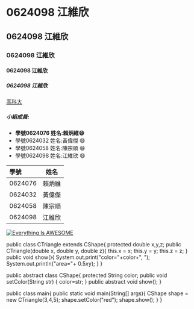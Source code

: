 # 0624098 江維欣

## 0624098 江維欣

### 0624098 江維欣

#### 0624098 江維欣

##### 0624098 江維欣

[高科大](https://www.nkust.edu.tw/index.php)

##### 小組成員:
* **學號0624076 姓名:賴炳維:smile:**
* 學號0624032 姓名:黃偉傑 :smile:
* 學號0624058 姓名:陳宗順 :smile:
* 學號0624098 姓名:江維欣 :smile:

|學號|姓名|
|:------|:-------:|
|0624076|賴炳維|
|0624032|黃偉傑|
|0624058|陳宗順|
|0624098|江維欣|

[![Everything Is AWESOME](https://img.youtube.com/vi/StTqXEQ2l-Y/0.jpg)](https://www.youtube.com/watch?v=StTqXEQ2l-Y "Everything Is AWESOME")

public class CTriangle extends CShape{
  protected double x,y,z;
  public CTriangle(double x, double y, double z){
    this.x = x;
    this.y = y;
    this.z = z;
  }
  public void show(){
    System.out.print("color="+color+", ");
    System.out.println("area="+ 0.5*x*y);
  }
}

public abstract class CShape{
  protected String color;
  public void setColor(String str)
  {
    color=str;
  }
  public abstract void show();
}

public class main{
  public static void main(String[] args){
    CShape shape = new CTriangle(3,4,5);
    shape.setColor("red");
    shape.show();
  }
}
